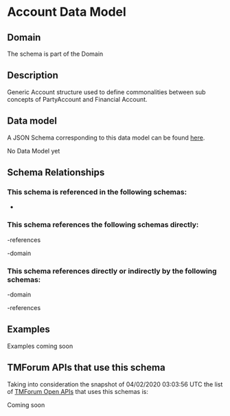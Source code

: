 # Account Data Model

## Domain

The  schema is part of the  Domain

## Description

Generic Account structure used to define commonalities between sub concepts of PartyAccount and Financial Account.

## Data model

A JSON Schema corresponding to this data model can be found
[here](https://github.com/tmforum-rand/schemas/blob/candidates/EngagedParty/Account.schema.json).

No Data Model yet

## Schema Relationships

### This schema is referenced in the following schemas:

-

### This schema references the following schemas directly:

-references

-domain

### This schema references directly or indirectly by the following schemas:

-domain

-references



## Examples

Examples coming soon

## TMForum APIs that use this schema

Taking into consideration the snapshot of 04/02/2020 03:03:56 UTC the list of [TMForum Open APIs](https://www.tmforum.org/open-apis/) that uses this schemas is:

Coming soon